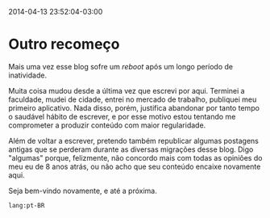 2014-04-13 23:52:04-03:00
# Outro recomeço

Mais uma vez esse blog sofre um _reboot_ após um longo período de inatividade.

Muita coisa mudou desde a última vez que escrevi por aqui. Terminei a faculdade, mudei de cidade, entrei no mercado de trabalho, publiquei meu primeiro aplicativo. Nada disso, porém, justifica abandonar por tanto tempo o saudável hábito de escrever, e por esse motivo estou tentando me comprometer a produzir conteúdo com maior regularidade.

Além de voltar a escrever, pretendo também republicar algumas postagens antigas que se perderam durante as diversas migrações desse blog. Digo "algumas" porque, felizmente, não concordo mais com todas as opiniões do meu eu de 8 anos atrás, ou não acho que seu conteúdo encaixe novamente aqui.

Seja bem-vindo novamente, e até a próxima.

`lang:pt-BR`
